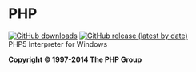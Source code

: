 # PHP  
[![GitHub downloads](https://img.shields.io/github/downloads/pedroalbanese/php/total.svg?logo=github&logoColor=white)](https://github.com/pedroalbanese/php/releases)
[![GitHub release (latest by date)](https://img.shields.io/github/v/release/pedroalbanese/php)](https://github.com/pedroalbanese/php/releases)  
PHP5 Interpreter for Windows  

**Copyright © 1997-2014 The PHP Group**
